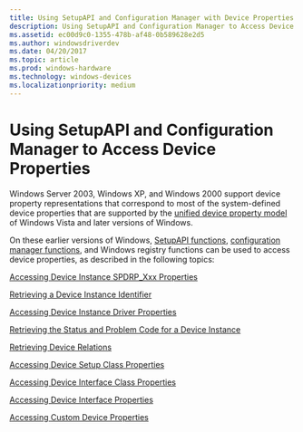 ```yaml
---
title: Using SetupAPI and Configuration Manager with Device Properties
description: Using SetupAPI and Configuration Manager to Access Device Properties
ms.assetid: ec00d9c0-1355-478b-af48-0b589628e2d5
ms.author: windowsdriverdev
ms.date: 04/20/2017
ms.topic: article
ms.prod: windows-hardware
ms.technology: windows-devices
ms.localizationpriority: medium
---
```


# Using SetupAPI and Configuration Manager to Access Device Properties


Windows Server 2003, Windows XP, and Windows 2000 support device property representations that correspond to most of the system-defined device properties that are supported by the [unified device property model](unified-device-property-model--windows-vista-and-later-.md) of Windows Vista and later versions of Windows.

On these earlier versions of Windows, [SetupAPI functions](setupapi.md), [configuration manager functions](https://msdn.microsoft.com/library/windows/hardware/ff549713), and Windows registry functions can be used to access device properties, as described in the following topics:

[Accessing Device Instance SPDRP_Xxx Properties](accessing-device-instance-spdrp-xxx-properties.md)

[Retrieving a Device Instance Identifier](retrieving-a-device-instance-identifier.md)

[Accessing Device Instance Driver Properties](accessing-device-driver-properties.md)

[Retrieving the Status and Problem Code for a Device Instance](retrieving-the-status-and-problem-code-for-a-device-instance.md)

[Retrieving Device Relations](retrieving-device-relations.md)

[Accessing Device Setup Class Properties](accessing-device-setup-class-properties.md)

[Accessing Device Interface Class Properties](accessing-device-interface-class-properties.md)

[Accessing Device Interface Properties](accessing-device-interface-properties--windows-vista-and-later-.md)

[Accessing Custom Device Properties](accessing-custom-device-properties.md)

 

 





